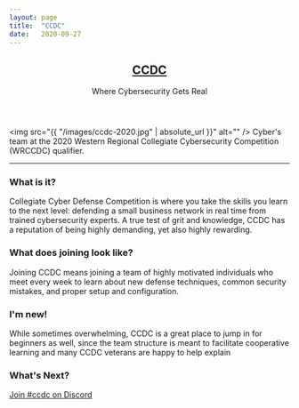 ```yaml
---
layout: page
title:  "CCDC"
date:   2020-09-27
---
```

<header class="major">
  <h2><a href="#">CCDC</a></h2>
  <p>Where Cybersecurity Gets Real
  </p>
</header>

<span class="image fit"><img src="{{ "/images/ccdc-2020.jpg" | absolute_url }}" alt="" /></span>
Cyber's team at the 2020 Western Regional Collegiate Cybersecurity Competition (WRCCDC) qualifier.

<hr />

### What is it?

Collegiate Cyber Defense Competition is where you take the skills you learn to the next level:
defending a small business network in real time from trained cybersecurity experts. A true test
of grit and knowledge, CCDC has a reputation of being highly demanding, yet also highly rewarding.


### What does joining look like?

Joining CCDC means joining a team of highly motivated individuals who meet every week to
learn about new defense techniques, common security mistakes, and proper setup and configuration.


### I'm new!
While sometimes overwhelming, CCDC is a great place to jump in for beginners as well, since
the team structure is meant to facilitate cooperative learning and many CCDC veterans are
happy to help explain


### What's Next?
<a href="https://discord.gg/6NS547w" class="w3-button w3-white w3-text-black w3-padding-large w3-large w3-margin-top w3-transition-medium">
		Join #ccdc on Discord
</a>
